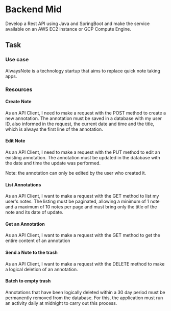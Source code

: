# Backend Mid

Develop a Rest API using Java and SpringBoot and make the service available on an AWS EC2 instance or GCP Compute Engine.

## Task

### Use case

AlwaysNote is a technology startup that aims to replace quick note taking apps.

### Resources

#### Create Note
As an API Client, I need to make a request with the POST method to create a new annotation. The annotation must be saved in a database with my user ID, also informed in the request, the current date and time and the title, which is always the first line of the annotation.

#### Edit Note
As an API Client, I need to make a request with the PUT method to edit an existing annotation. The annotation must be updated in the database with the date and time the update was performed.

Note: the annotation can only be edited by the user who created it.

#### List Annotations
As an API Client, I want to make a request with the GET method to list my user's notes. The listing must be paginated, allowing a minimum of 1 note and a maximum of 10 notes per page and must bring only the title of the note and its date of update.

#### Get an Annotation
As an API Client, I want to make a request with the GET method to get the entire content of an annotation

#### Send a Note to the trash
As an API Client, I want to make a request with the DELETE method to make a logical deletion of an annotation.

#### Batch to empty trash
Annotations that have been logically deleted within a 30 day period must be permanently removed from the database. For this, the application must run an activity daily at midnight to carry out this process.